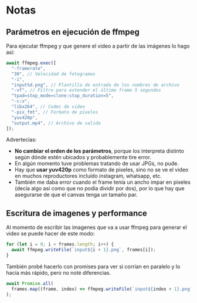 # Notas

## Parámetros en ejecución de ffmpeg

Para ejecutar ffmpeg y que genere el video a partir de las imágenes lo hago así:

```javascript
await ffmpeg.exec([
  "-framerate",
  "30", // Velocidad de fotogramas
  "-i",
  "input%d.png", // Plantilla de entrada de los nombres de archivo
  "-vf", // Filtro para extender el último frame 5 segundos
  "tpad=stop_mode=clone:stop_duration=5",
  "-c:v",
  "libx264", // Codec de video
  "-pix_fmt", // Formato de pixeles
  "yuv420p",
  "output.mp4", // Archivo de salida
]);
```

Advertecias:

- **No cambiar el orden de los parámetros**, porque los interpreta distinto según dónde estén ubicados y probablemente tire error.
- En algún momento tuve problemas tratando de usar JPGs, no pude.
- Hay que **usar yuv420p** como formato de pixeles, sino no se ve el video en muchos reproductores incluído instagram, whatsapp, etc.
- También me daba error cuando el frame tenía un ancho impar en pixeles (decía algo así como que no podía dividir por dos), por lo que hay que asegurarse de que el canvas tenga un tamaño par.

## Escritura de imagenes y performance

Al momento de escribir las imagenes que va a usar ffmpeg para generar el video se puede hacer de este modo:

```javascript
for (let i = 0; i < frames.length; i++) {
  await ffmpeg.writeFile(`input${i + 1}.png`, frames[i]);
}
```

También probé hacerlo con promises para ver si corrían en paralelo y lo hacía más rápido, pero no noté diferencias.

```javascript
await Promise.all(
  frames.map((frame, index) => ffmpeg.writeFile(`input${index + 1}.png`, frame))
);
```
